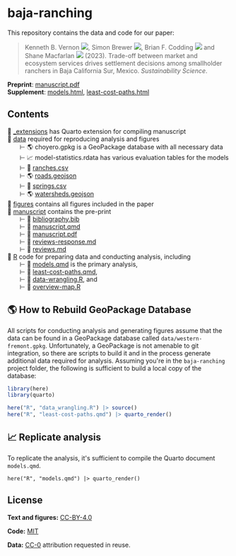
# baja-ranching

<!-- badges: start -->

<!-- badges: end -->

This repository contains the data and code for our paper:

> Kenneth B. Vernon
> [![](https://orcid.org/sites/default/files/images/orcid_16x16.png)](https://orcid.org/0000-0003-0098-5092),
> Simon Brewer
> [![](https://orcid.org/sites/default/files/images/orcid_16x16.png)](https://orcid.org/0000-0002-6810-1911),
> Brian F. Codding
> [![](https://orcid.org/sites/default/files/images/orcid_16x16.png)](https://orcid.org/0000-0001-7977-8568)
> and Shane Macfarlan
> [![](https://orcid.org/sites/default/files/images/orcid_16x16.png)](https://orcid.org/0000-0002-6332-9829)
> (2023). Trade-off between market and ecosystem services drives settlement decisions among smallholder ranchers in Baja California Sur, Mexico.
> *Sustainability Science*.

**Preprint**: [manuscript.pdf](/manuscript/manuscript.pdf)  
**Supplement**: [models.html](https://kbvernon.github.io/baja-ranching/R/models.html), [least-cost-paths.html](https://kbvernon.github.io/baja-ranching/R/least-cost-paths.html)  

## Contents  

📂 [_extensions](/_extensions) has Quarto extension for compiling manuscript  
📂 [data](/data) required for reproducing analysis and figures  
&emsp;&emsp;&RightTee; 🌎 choyero.gpkg is a GeoPackage database with all necessary data  
&emsp;&emsp;&RightTee; 📈 model-statistics.rdata has various evaluation tables for the models  
&emsp;&emsp;&RightTee; 💾 [ranches.csv](data/ranches.csv)  
&emsp;&emsp;&RightTee; 🌎 [roads.geojson](data/roads.geojson)  
&emsp;&emsp;&RightTee; 💾 [springs.csv](data/springs.csv)  
&emsp;&emsp;&RightTee; 🌎 [watersheds.geojson](data/watersheds.geojson)  
📂 [figures](/figures) contains all figures included in the paper  
📂 [manuscript](/manuscript) contains the pre-print  
&emsp;&emsp;&RightTee; 📄 [bibliography.bib](/manuscript/bibliography.bib)  
&emsp;&emsp;&RightTee; 📄 [manuscript.qmd](/manuscript/manuscript.qmd)  
&emsp;&emsp;&RightTee; 📄 [manuscript.pdf](/manuscript/manuscript.pdf)  
&emsp;&emsp;&RightTee; 📄 [reviews-response.md](/manuscript/reviews-response.md)  
&emsp;&emsp;&RightTee; 📄 [reviews.md](/manuscript/reviews.md)  
📂 [R](/R) code for preparing data and conducting analysis, including  
&emsp;&emsp;&RightTee; 📄 [models.qmd](/R/models.qmd) is the primary analysis,  
&emsp;&emsp;&RightTee; 📄 [least-cost-paths.qmd](/R/least-cost-paths.qmd),  
&emsp;&emsp;&RightTee; 📄 [data-wrangling.R](/R/data-wrangling.R), and  
&emsp;&emsp;&RightTee; 📄 [overview-map.R](/R/overview-map.R)  

## 🌎 How to Rebuild GeoPackage Database  

All scripts for conducting analysis and generating figures assume that
the data can be found in a GeoPackage database called
`data/western-fremont.gpkg`. Unfortunately, a GeoPackage is not amenable
to git integration, so there are scripts to build it and in the process generate
additional data required for analysis. Assuming you're in the `baja-ranching` 
project folder, the following is sufficient to build a local copy of the database:  

```r
library(here)
library(quarto)

here("R", "data_wrangling.R") |> source()
here("R", "least-cost-paths.qmd") |> quarto_render()
```

## 📈 Replicate analysis

To replicate the analysis, it's sufficient to compile the Quarto document `models.qmd`. 

```
here("R", "models.qmd") |> quarto_render()
```

## License  

**Text and figures:** [CC-BY-4.0](http://creativecommons.org/licenses/by/4.0/)

**Code:** [MIT](LICENSE.md)

**Data:** [CC-0](http://creativecommons.org/publicdomain/zero/1.0/)
attribution requested in reuse.

